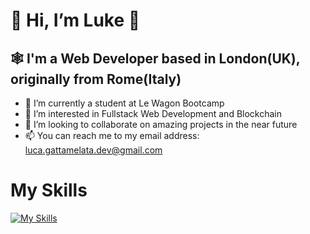 # 👋 Hi, I’m Luke 🎵
## 🕸️ I'm a Web Developer based in London(UK), originally from Rome(Italy)
- 🌱 I’m currently a student at Le Wagon Bootcamp
- 👀 I’m interested in Fullstack Web Development and Blockchain
- 💞️ I’m looking to collaborate on amazing projects in the near future
- 📫 You can reach me to my email address: luca.gattamelata.dev@gmail.com
# My Skills
[![My Skills](https://skillicons.dev/icons?i=js,html,css,bootstrap,ruby,rails,sqlite,vscode,figma,git,github)](https://skillicons.dev)
<!---
lucagi89/lucagi89 is a ✨ special ✨ repository because its `README.md` (this file) appears on your GitHub profile.
You can click the Preview link to take a look at your changes.
--->
